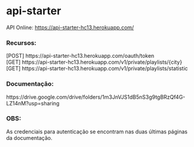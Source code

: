 # api-starter

API Online: https://api-starter-hc13.herokuapp.com/

<h3>Recursos:</h3>
  [POST] https://api-starter-hc13.herokuapp.com/oauth/token <br/>
  [GET]  https://api-starter-hc13.herokuapp.com/v1/private/playlists/{city} <br/>
  [GET]  https://api-starter-hc13.herokuapp.com/v1/private/playlists/statistic <br/>
  
<h3>Documentação:</h3>
   https://drive.google.com/drive/folders/1m3JnVJS1dB5nS3g9tgBRzQf4G-LZ14nM?usp=sharing
 
 <h3>OBS:</h3>
   As credenciais para autenticação se encontram nas duas últimas páginas da documentação.
  
  
